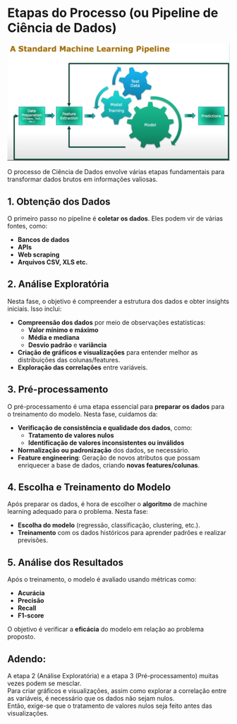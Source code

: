 # Etapas do Processo (ou Pipeline de Ciência de Dados)
![alt text](/Imagens/image2.png)

O processo de Ciência de Dados envolve várias etapas fundamentais para transformar dados brutos em informações valiosas.

## 1. Obtenção dos Dados
O primeiro passo no pipeline é **coletar os dados**. Eles podem vir de várias fontes, como:
- **Bancos de dados**
- **APIs**
- **Web scraping**
- **Arquivos CSV, XLS etc.**

## 2. Análise Exploratória
Nesta fase, o objetivo é compreender a estrutura dos dados e obter insights iniciais. Isso inclui:
- **Compreensão dos dados** por meio de observações estatísticas:
    - **Valor mínimo e máximo**
    - **Média e mediana**
    - **Desvio padrão** e **variância**
- **Criação de gráficos e visualizações** para entender melhor as distribuições das colunas/features.
- **Exploração das correlações** entre variáveis.

## 3. Pré-processamento
O pré-processamento é uma etapa essencial para **preparar os dados** para o treinamento do modelo. Nesta fase, cuidamos da:
- **Verificação de consistência e qualidade dos dados**, como:
    - **Tratamento de valores nulos**
    - **Identificação de valores inconsistentes ou inválidos**
- **Normalização ou padronização** dos dados, se necessário.
- **Feature engineering**: Geração de novos atributos que possam enriquecer a base de dados, criando **novas features/colunas**.

## 4. Escolha e Treinamento do Modelo
Após preparar os dados, é hora de escolher o **algoritmo** de machine learning adequado para o problema. Nesta fase:
- **Escolha do modelo** (regressão, classificação, clustering, etc.).
- **Treinamento** com os dados históricos para aprender padrões e realizar previsões.

## 5. Análise dos Resultados
Após o treinamento, o modelo é avaliado usando métricas como:
- **Acurácia**
- **Precisão**
- **Recall**
- **F1-score**

O objetivo é verificar a **eficácia** do modelo em relação ao problema proposto.

## Adendo:
A etapa 2 (Análise Exploratória) e a etapa 3 (Pré-processamento) muitas vezes podem se mesclar. <br>
Para criar gráficos e visualizações, assim como explorar a correlação entre as variáveis, é necessário que os dados não sejam nulos. <br>
Então, exige-se que o tratamento de valores nulos seja feito antes das visualizações.
